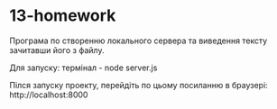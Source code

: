 # 13-homework
Програма по створенню локального сервера та виведення тексту зачитавши його з файлу.

Для запуску: термінал - node server.js

Пілся запуску проекту, перейдіть по цьому посиланню в браузері:
http://localhost:8000
